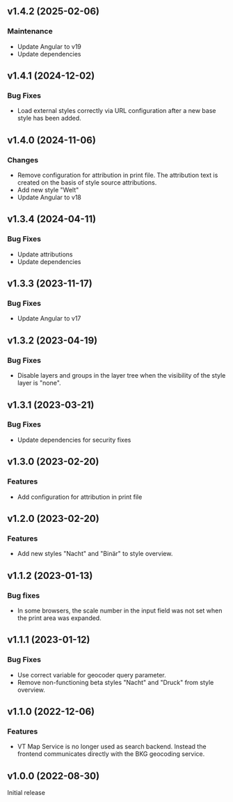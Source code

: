## v1.4.2 (2025-02-06)

### Maintenance

* Update Angular to v19
* Update dependencies

## v1.4.1 (2024-12-02)

### Bug Fixes

* Load external styles correctly via URL configuration after a new base style has been added.

## v1.4.0 (2024-11-06)

### Changes

* Remove configuration for attribution in print file. The attribution text is created on the basis of style source attributions.
* Add new style "Welt"
* Update Angular to v18

## v1.3.4 (2024-04-11)

### Bug Fixes

* Update attributions
* Update dependencies

## v1.3.3 (2023-11-17)

### Bug Fixes

* Update Angular to v17

## v1.3.2 (2023-04-19)

### Bug Fixes

* Disable layers and groups in the layer tree when the visibility of the style layer is "none".

## v1.3.1 (2023-03-21)

### Bug Fixes

* Update dependencies for security fixes

## v1.3.0 (2023-02-20)

### Features

* Add configuration for attribution in print file

## v1.2.0 (2023-02-20)

### Features

* Add new styles "Nacht" and "Binär" to style overview.

## v1.1.2 (2023-01-13)

### Bug fixes

* In some browsers, the scale number in the input field was not set when the print area was expanded.

## v1.1.1 (2023-01-12)

### Bug Fixes

* Use correct variable for geocoder query parameter.
* Remove non-functioning beta styles "Nacht" and "Druck" from style overview.

## v1.1.0 (2022-12-06)

### Features

* VT Map Service is no longer used as search backend. Instead the frontend communicates directly with the BKG geocoding service.

## v1.0.0 (2022-08-30)
Initial release
